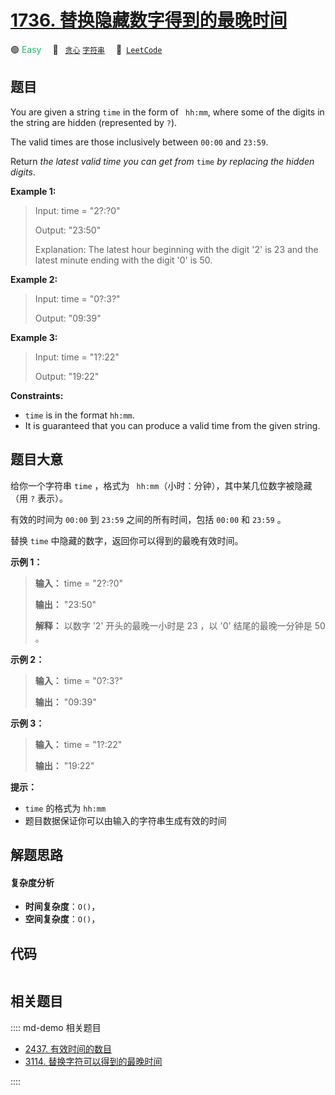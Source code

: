 # [1736. 替换隐藏数字得到的最晚时间](https://leetcode.com/problems/latest-time-by-replacing-hidden-digits)

🟢 <font color=#15bd66>Easy</font>&emsp; 🔖&ensp; [`贪心`](/leetcode/outline/tag/greedy.md) [`字符串`](/leetcode/outline/tag/string.md)&emsp; 🔗&ensp;[`LeetCode`](https://leetcode.com/problems/latest-time-by-replacing-hidden-digits)


## 题目

You are given a string `time` in the form of ` hh:mm`, where some of the
digits in the string are hidden (represented by `?`).

The valid times are those inclusively between `00:00` and `23:59`.

Return _the latest valid time you can get from_ `time` _by replacing the
hidden_ _digits_.



**Example 1:**

> Input: time = "2?:?0"
> 
> Output: "23:50"
> 
> Explanation: The latest hour beginning with the digit '2' is 23 and the latest minute ending with the digit '0' is 50.

**Example 2:**

> Input: time = "0?:3?"
> 
> Output: "09:39"

**Example 3:**

> Input: time = "1?:22"
> 
> Output: "19:22"

**Constraints:**

  * `time` is in the format `hh:mm`.
  * It is guaranteed that you can produce a valid time from the given string.


## 题目大意

给你一个字符串 `time` ，格式为 ` hh:mm`（小时：分钟），其中某几位数字被隐藏（用 `?` 表示）。

有效的时间为 `00:00` 到 `23:59` 之间的所有时间，包括 `00:00` 和 `23:59` 。

替换 `time` 中隐藏的数字，返回你可以得到的最晚有效时间。

**示例 1：**

> 
> 
> 
> 
> 
> **输入：** time = "2?:?0"
> 
> **输出：** "23:50"
> 
> **解释：** 以数字 '2' 开头的最晚一小时是 23 ，以 '0' 结尾的最晚一分钟是 50 。
> 
> 

**示例 2：**

> 
> 
> 
> 
> 
> **输入：** time = "0?:3?"
> 
> **输出：** "09:39"
> 
> 

**示例 3：**

> 
> 
> 
> 
> 
> **输入：** time = "1?:22"
> 
> **输出：** "19:22"
> 
> 

**提示：**

  * `time` 的格式为 `hh:mm`
  * 题目数据保证你可以由输入的字符串生成有效的时间


## 解题思路

#### 复杂度分析

- **时间复杂度**：`O()`，
- **空间复杂度**：`O()`，

## 代码

```javascript

```

## 相关题目

:::: md-demo 相关题目
- [2437. 有效时间的数目](https://leetcode.com/problems/number-of-valid-clock-times)
- [3114. 替换字符可以得到的最晚时间](https://leetcode.com/problems/latest-time-you-can-obtain-after-replacing-characters)

::::
